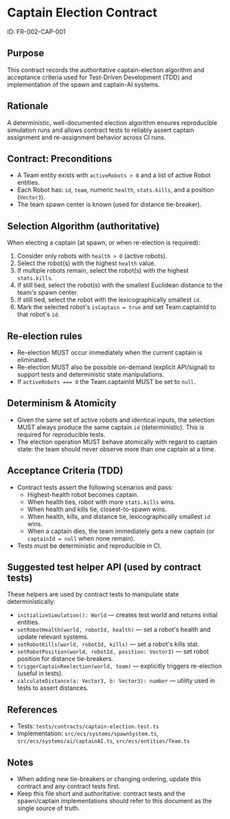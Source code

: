 # Captain Election Contract

ID: FR-002-CAP-001

Purpose
--------
This contract records the authoritative captain-election algorithm and acceptance criteria used for
Test-Driven Development (TDD) and implementation of the spawn and captain-AI systems.

Rationale
---------
A deterministic, well-documented election algorithm ensures reproducible simulation runs and allows
contract tests to reliably assert captain assignment and re-assignment behavior across CI runs.

Contract: Preconditions
-----------------------
- A Team entity exists with `activeRobots > 0` and a list of active Robot entities.
- Each Robot has: `id`, `team`, numeric `health`, `stats.kills`, and a position (`Vector3`).
- The team spawn center is known (used for distance tie-breaker).

Selection Algorithm (authoritative)
----------------------------------
When electing a captain (at spawn, or when re-election is required):

1. Consider only robots with `health > 0` (active robots).
2. Select the robot(s) with the highest `health` value.
3. If multiple robots remain, select the robot(s) with the highest `stats.kills`.
4. If still tied, select the robot(s) with the smallest Euclidean distance to the team's spawn center.
5. If still tied, select the robot with the lexicographically smallest `id`.
6. Mark the selected robot's `isCaptain = true` and set Team.captainId to that robot's `id`.

Re-election rules
-----------------
- Re-election MUST occur immediately when the current captain is eliminated.
- Re-election MUST also be possible on-demand (explicit API/signal) to support tests and deterministic
  state manipulations.
- If `activeRobots === 0` the Team.captainId MUST be set to `null`.

Determinism & Atomicity
-----------------------
- Given the same set of active robots and identical inputs, the selection MUST always produce the
  same captain `id` (deterministic). This is required for reproducible tests.
- The election operation MUST behave atomically with regard to captain state: the team should never
  observe more than one captain at a time.

Acceptance Criteria (TDD)
-------------------------
- Contract tests assert the following scenarios and pass:
  - Highest-health robot becomes captain.
  - When health ties, robot with more `stats.kills` wins.
  - When health and kills tie, closest-to-spawn wins.
  - When health, kills, and distance tie, lexicographically smallest `id` wins.
  - When a captain dies, the team immediately gets a new captain (or `captainId = null` when none remain).
- Tests must be deterministic and reproducible in CI.

Suggested test helper API (used by contract tests)
--------------------------------------------------
These helpers are used by contract tests to manipulate state deterministically:
- `initializeSimulation(): World` — creates test world and returns initial entities.
- `setRobotHealth(world, robotId, health)` — set a robot's health and update relevant systems.
- `setRobotKills(world, robotId, kills)` — set a robot's kills stat.
- `setRobotPosition(world, robotId, position: Vector3)` — set robot position for distance tie-breakers.
- `triggerCaptainReelection(world, team)` — explicitly triggers re-election (useful in tests).
- `calculateDistance(a: Vector3, b: Vector3): number` — utility used in tests to assert distances.

References
----------
- Tests: `tests/contracts/captain-election.test.ts`
- Implementation: `src/ecs/systems/spawnSystem.ts`, `src/ecs/systems/ai/captainAI.ts`, `src/ecs/entities/Team.ts`

Notes
-----
- When adding new tie-breakers or changing ordering, update this contract and any contract tests first.
- Keep this file short and authoritative: contract tests and the spawn/captain implementations should
  refer to this document as the single source of truth.
